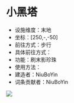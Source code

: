 # 小黑塔

* 设施维度：末地
* 坐标：[250,-,-50]
* 前往方式：步行
* 具体前往方式：
* 功能：刷末影珍珠
* 使用方法：
* 建造者：NiuBoYin
* 词条贡献者：NiuBoYin

<img src = "/pics/endermantower.png">
